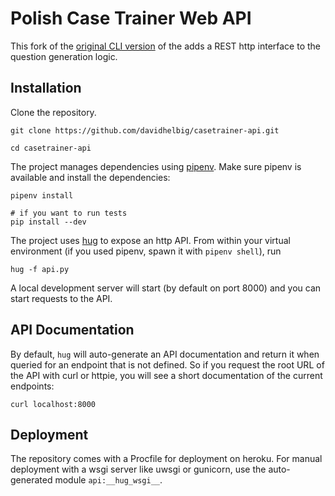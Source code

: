 
# Polish Case Trainer Web API

This fork of the [original CLI version](https://github.com/tombusby/PolishCaseTrainer) of the adds a REST http interface to the question generation logic. 

## Installation

Clone the repository.

```
git clone https://github.com/davidhelbig/casetrainer-api.git

cd casetrainer-api
```

The project manages dependencies using [pipenv](https://pipenv.pypa.io/en/latest/). Make sure pipenv is available and install the dependencies:

```
pipenv install

# if you want to run tests
pip install --dev
```

The project uses [hug](https://github.com/hugapi/hug) to expose an http API. From within your virtual environment (if you used pipenv, spawn it with `pipenv shell`), run

```
hug -f api.py
```
A local development server will start (by default on port 8000) and you can start requests to the API.

## API Documentation

By default, `hug` will auto-generate an API documentation and return it when queried for an endpoint that is not defined.
So if you request the root URL of the API with curl or httpie, you will see a short documentation of the current endpoints:

```
curl localhost:8000
```

## Deployment

The repository comes with a Procfile for deployment on heroku.
For manual deployment with a wsgi server like uwsgi or gunicorn, use the auto-generated module `api:__hug_wsgi__`.
